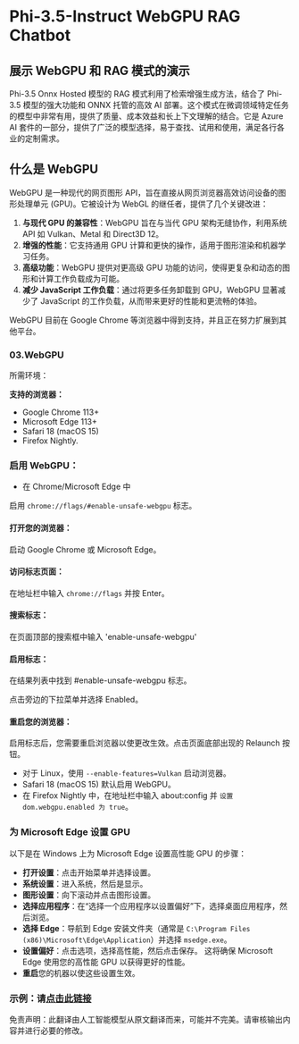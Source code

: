 # Phi-3.5-Instruct WebGPU RAG Chatbot

## 展示 WebGPU 和 RAG 模式的演示

Phi-3.5 Onnx Hosted 模型的 RAG 模式利用了检索增强生成方法，结合了 Phi-3.5 模型的强大功能和 ONNX 托管的高效 AI 部署。这个模式在微调领域特定任务的模型中非常有用，提供了质量、成本效益和长上下文理解的结合。它是 Azure AI 套件的一部分，提供了广泛的模型选择，易于查找、试用和使用，满足各行各业的定制需求。

## 什么是 WebGPU
WebGPU 是一种现代的网页图形 API，旨在直接从网页浏览器高效访问设备的图形处理单元 (GPU)。它被设计为 WebGL 的继任者，提供了几个关键改进：

1. **与现代 GPU 的兼容性**：WebGPU 旨在与当代 GPU 架构无缝协作，利用系统 API 如 Vulkan、Metal 和 Direct3D 12。
2. **增强的性能**：它支持通用 GPU 计算和更快的操作，适用于图形渲染和机器学习任务。
3. **高级功能**：WebGPU 提供对更高级 GPU 功能的访问，使得更复杂和动态的图形和计算工作负载成为可能。
4. **减少 JavaScript 工作负载**：通过将更多任务卸载到 GPU，WebGPU 显著减少了 JavaScript 的工作负载，从而带来更好的性能和更流畅的体验。

WebGPU 目前在 Google Chrome 等浏览器中得到支持，并且正在努力扩展到其他平台。

### 03.WebGPU
所需环境：

**支持的浏览器：**
- Google Chrome 113+
- Microsoft Edge 113+
- Safari 18 (macOS 15)
- Firefox Nightly.

### 启用 WebGPU：

- 在 Chrome/Microsoft Edge 中

启用 `chrome://flags/#enable-unsafe-webgpu` 标志。

#### 打开您的浏览器：
启动 Google Chrome 或 Microsoft Edge。

#### 访问标志页面：
在地址栏中输入 `chrome://flags` 并按 Enter。

#### 搜索标志：
在页面顶部的搜索框中输入 'enable-unsafe-webgpu'

#### 启用标志：
在结果列表中找到 #enable-unsafe-webgpu 标志。

点击旁边的下拉菜单并选择 Enabled。

#### 重启您的浏览器：

启用标志后，您需要重启浏览器以使更改生效。点击页面底部出现的 Relaunch 按钮。

- 对于 Linux，使用 `--enable-features=Vulkan` 启动浏览器。
- Safari 18 (macOS 15) 默认启用 WebGPU。
- 在 Firefox Nightly 中，在地址栏中输入 about:config 并 `设置 dom.webgpu.enabled 为 true`。

### 为 Microsoft Edge 设置 GPU

以下是在 Windows 上为 Microsoft Edge 设置高性能 GPU 的步骤：

- **打开设置**：点击开始菜单并选择设置。
- **系统设置**：进入系统，然后是显示。
- **图形设置**：向下滚动并点击图形设置。
- **选择应用程序**：在“选择一个应用程序以设置偏好”下，选择桌面应用程序，然后浏览。
- **选择 Edge**：导航到 Edge 安装文件夹（通常是 `C:\Program Files (x86)\Microsoft\Edge\Application`）并选择 `msedge.exe`。
- **设置偏好**：点击选项，选择高性能，然后点击保存。
这将确保 Microsoft Edge 使用您的高性能 GPU 以获得更好的性能。
- **重启**您的机器以使这些设置生效。

### 示例：请[点击此链接](https://github.com/microsoft/aitour-exploring-cutting-edge-models/tree/main/src/02.ONNXRuntime/01.WebGPUChatRAG)

免责声明：此翻译由人工智能模型从原文翻译而来，可能并不完美。请审核输出内容并进行必要的修改。